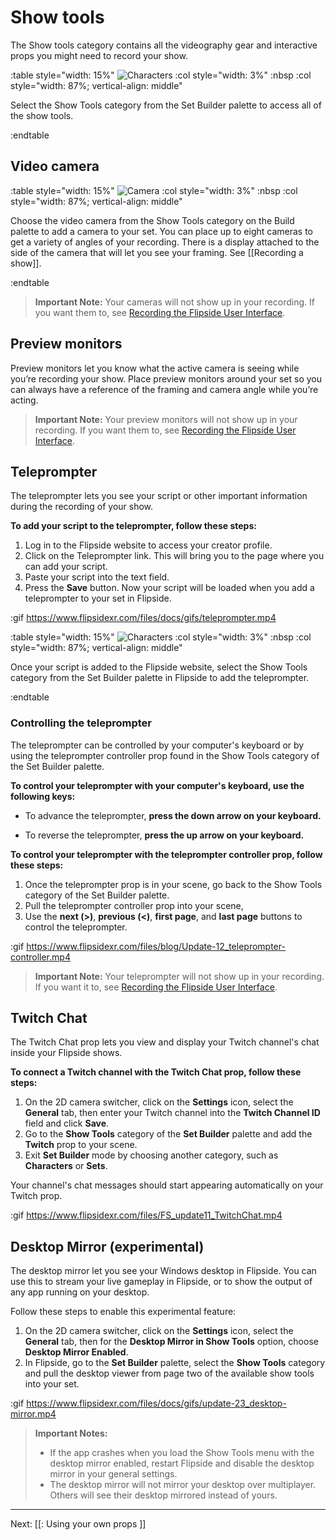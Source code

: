 # Show tools

The Show tools category contains all the videography gear and interactive props you might need to record your show.

:table style="width: 15%"
	![Characters](https://www.flipsidexr.com/files/docs/graphics/button_p-show-tools.png)
:col style="width: 3%"
	:nbsp
:col style="width: 87%; vertical-align: middle"

Select the Show Tools category from the Set Builder palette to access all of the show tools.

:endtable

## Video camera

:table style="width: 15%"
	![Camera](https://www.flipsidexr.com/files/docs/graphics/model_camera.png)
:col style="width: 3%"
	:nbsp
:col style="width: 87%; vertical-align: middle"

Choose the video camera from the Show Tools category on the Build palette to add a camera to your set.  You can place up to eight cameras to get a variety of angles of your recording.  There is a display attached to the side of the camera that will let you see your framing. See [[Recording a show]].

:endtable

> **Important Note:** Your cameras will not show up in your recording.  If you want them to, see [Recording the Flipside User Interface](/docs/2020.1/tips-and-tricks#recording-the-flipside-user-interface).

## Preview monitors

Preview monitors let you know what the active camera is seeing while you’re recording your show.  Place preview monitors around your set so you can always have a reference of the framing and camera angle while you’re acting.

> **Important Note:** Your preview monitors will not show up in your recording. If you want them to, see [Recording the Flipside User Interface](/docs/2020.1/tips-and-tricks#recording-the-flipside-user-interface).

## Teleprompter

The teleprompter lets you see your script or other important information during the recording of your show.  

**To add your script to the teleprompter, follow these steps:**

1. Log in to the Flipside website to access your creator profile.
2. Click on the Teleprompter link. This will bring you to the page where you can add your script.
3. Paste your script into the text field.
4. Press the **Save** button. Now your script will be loaded when you add a teleprompter to your set in Flipside.

:gif https://www.flipsidexr.com/files/docs/gifs/teleprompter.mp4

:table style="width: 15%"
	![Characters](https://www.flipsidexr.com/files/docs/graphics/button_p-show-tools.png)
:col style="width: 3%"
	:nbsp
:col style="width: 87%; vertical-align: middle"

Once your script is added to the Flipside website, select the Show Tools category from the Set Builder palette in Flipside to add the teleprompter.

:endtable

### Controlling the teleprompter

The teleprompter can be controlled by your computer's keyboard or by using the teleprompter controller prop found in the Show Tools category of the Set Builder palette.

**To control your teleprompter with your computer's keyboard, use the following keys:**

- To advance the teleprompter, **press the down arrow on your keyboard.**

- To reverse the teleprompter, **press the up arrow on your keyboard.**

**To control your teleprompter with the teleprompter controller prop, follow these steps:**

1. Once the teleprompter prop is in your scene, go back to the Show Tools category of the Set Builder palette.
2. Pull the teleprompter controller prop into your scene,
3. Use the **next (>)**, **previous (<)**, **first page**, and **last page** buttons to control the teleprompter.

:gif https://www.flipsidexr.com/files/blog/Update-12_teleprompter-controller.mp4


> **Important Note:** Your teleprompter will not show up in your recording.  If you want it to, see [Recording the Flipside User Interface](/docs/2020.1/tips-and-tricks#recording-the-flipside-user-interface).


## Twitch Chat

The Twitch Chat prop lets you view and display your Twitch channel's chat inside your Flipside shows.

**To connect a Twitch channel with the Twitch Chat prop, follow these steps:** 

1. On the 2D camera switcher, click on the **Settings** icon, select the **General** tab, then enter your Twitch channel into the **Twitch Channel ID** field and click **Save**.
2. Go to the **Show Tools** category of the **Set Builder** palette and add the **Twitch** prop to your scene.
3. Exit **Set Builder** mode by choosing another category, such as **Characters** or **Sets**.

Your channel's chat messages should start appearing automatically on your Twitch prop.

:gif https://www.flipsidexr.com/files/FS_update11_TwitchChat.mp4


## Desktop Mirror (experimental)

The desktop mirror let you see your Windows desktop in Flipside. You can use this to stream your live gameplay in Flipside, or to show the output of any app running on your desktop.

Follow these steps to enable this experimental feature:

1. On the 2D camera switcher, click on the **Settings** icon, select the **General** tab, then for the **Desktop Mirror in Show Tools** option, choose **Desktop Mirror Enabled**.
2. In Flipside, go to the **Set Builder** palette, select the **Show Tools** category and pull the desktop viewer from page two of the available show tools into your set.

:gif https://www.flipsidexr.com/files/docs/gifs/update-23_desktop-mirror.mp4

> **Important Notes:**
> * If the app crashes when you load the Show Tools menu with the desktop mirror enabled, restart Flipside and disable the desktop mirror in your general settings.
> * The desktop mirror will not mirror your desktop over multiplayer. Others will see their desktop mirrored instead of yours.

---

Next: [[: Using your own props ]]
